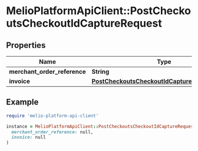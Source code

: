 # MelioPlatformApiClient::PostCheckoutsCheckoutIdCaptureRequest

## Properties

| Name | Type | Description | Notes |
| ---- | ---- | ----------- | ----- |
| **merchant_order_reference** | **String** |  |  |
| **invoice** | [**PostCheckoutsCheckoutIdCaptureRequestInvoice**](PostCheckoutsCheckoutIdCaptureRequestInvoice.md) |  |  |

## Example

```ruby
require 'melio-platform-api-client'

instance = MelioPlatformApiClient::PostCheckoutsCheckoutIdCaptureRequest.new(
  merchant_order_reference: null,
  invoice: null
)
```

